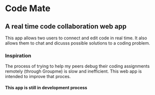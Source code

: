# Code Mate

## A real time code collaboration web app

This app allows two users to connect and edit code in real time. It also allows them to chat and dicusss possible solutions to a coding problem.

### Inspiration

The process of trying to help my peers debug their coding assignments remotely (through Groupme) is slow and inefficient. This web app is intended to improve that proces.

#### This app is still in development process

